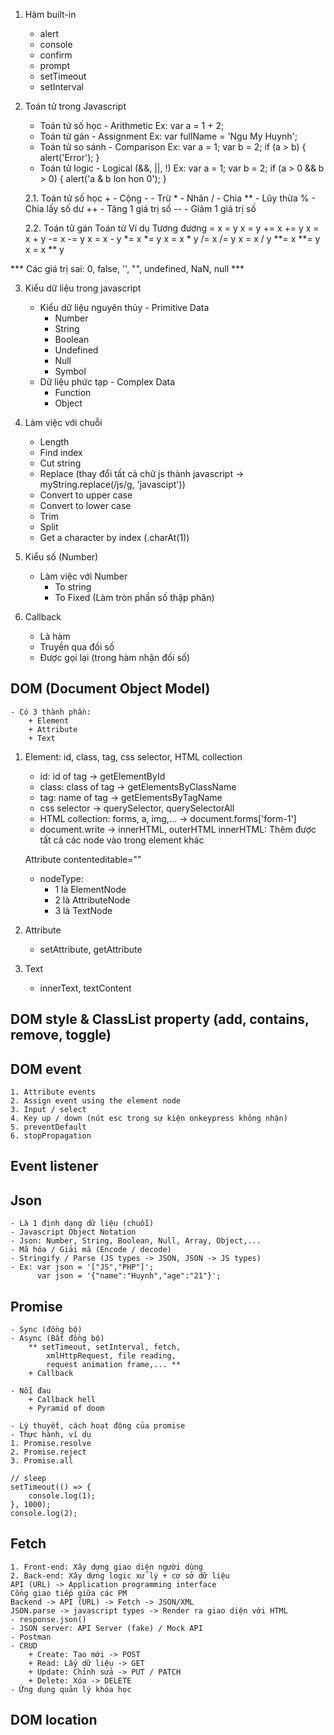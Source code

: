 1. Hàm built-in
    - alert
    - console
    - confirm
    - prompt
    - setTimeout
    - setInterval

2. Toán tử trong Javascript
    - Toán tử số học - Arithmetic
        Ex: var a = 1 + 2;
    - Toán tử gán - Assignment
        Ex: var fullName = 'Ngu My Huynh';
    - Toán tử so sánh - Comparison
        Ex: var a = 1;
            var b = 2;
            if (a > b) {
                alert('Error');
            }
    - Toán tử logic - Logical (&&, ||, !)
        Ex: var a = 1;
            var b = 2;
            if (a > 0 && b > 0) {
                alert('a & b lon hon 0');
            }

    2.1. Toán tử số học
        +     - Cộng
        -     - Trừ
        *     - Nhân
        /     - Chia
        **    - Lũy thừa
        %     - Chia lấy số dư
        ++    - Tăng 1 giá trị số
        --    - Giảm 1 giá trị số

    2.2. Toán tử gán
    Toán tử         Ví dụ               Tương đương
    =               x = y               x = y
    +=              x += y              x = x + y
    -=              x -= y              x = x - y
    *=              x *= y              x = x * y
    /=              x /= y              x = x / y
    **=             x **= y             x = x ** y

*** Các giá trị sai: 0, false, '', "", undefined, NaN, null ***

3. Kiểu dữ liệu trong javascript
    - Kiểu dữ liệu nguyên thủy - Primitive Data
        + Number
        + String
        + Boolean
        + Undefined
        + Null
        + Symbol
    - Dữ liệu phức tạp - Complex Data
        + Function
        + Object

4. Làm việc với chuỗi
    - Length
    - Find index
    - Cut string
    - Replace (thay đổi tất cả chữ js thành javascript -> myString.replace(/js/g, 'javascipt'))
    - Convert to upper case
    - Convert to lower case
    - Trim
    - Split
    - Get a character by index (.charAt(1))

5. Kiểu số (Number)
    - Làm việc với Number
        + To string
        + To Fixed (Làm tròn phần số thập phân)


6. Callback
    - Là hàm
    - Truyền qua đối số
    - Được gọi lại (trong hàm nhận đối số)


## DOM (Document Object Model)
    - Có 3 thành phần:
        + Element
        + Attribute
        + Text

1. Element: id, class, tag, css selector, HTML collection
    - id: id of tag             -> getElementById
    - class: class of tag       -> getElementsByClassName
    - tag: name of tag          -> getElementsByTagName
    - css selector              -> querySelector, querySelectorAll
    - HTML collection: forms, a, img,...      -> document.forms['form-1']
    - document.write
    -> innerHTML, outerHTML
    innerHTML: Thêm được tất cả các node vào trong element khác
    <!-- Có thể chỉnh sửa -->
    Attribute contenteditable=""
    - nodeType:
        + 1 là ElementNode
        + 2 là AttributeNode
        + 3 là TextNode

2. Attribute
    - setAttribute, getAttribute

3. Text
    - innerText, textContent

## DOM style & ClassList property (add, contains, remove, toggle)

## DOM event
    1. Attribute events
    2. Assign event using the element node
    3. Input / select
    4. Key up / down (nút esc trong sự kiện onkeypress không nhận)
    5. preventDefault
    6. stopPropagation
    
## Event listener
## Json
    - Là 1 định dạng dữ liệu (chuỗi)
    - Javascript Object Notation
    - Json: Number, String, Boolean, Null, Array, Object,...
    - Mã hóa / Giải mã (Encode / decode)
    - Stringify / Parse (JS types -> JSON, JSON -> JS types)
    - Ex: var json = '["JS","PHP"]';
          var json = '{"name":"Huynh","age":"21"}';

## Promise
    - Sync (đồng bộ)
    - Async (Bất đồng bộ)
        ** setTimeout, setInterval, fetch,
            xmlHttpRequest, file reading,
            request animation frame,... **
        + Callback
    
    - Nỗi đau
        + Callback hell
        + Pyramid of doom
        
    - Lý thuyết, cách hoạt động của promise
    - Thực hành, ví dụ
    1. Promise.resolve
    2. Promise.reject
    3. Promise.all

    // sleep
    setTimeout(() => {
        console.log(1);
    }, 1000);
    console.log(2);

## Fetch
    1. Front-end: Xây dựng giao diện người dùng
    2. Back-end: Xây dựng logic xử lý + cơ sở dữ liệu
    API (URL) -> Application programming interface
    Cổng giao tiếp giữa các PM
    Backend -> API (URL) -> Fetch -> JSON/XML
    JSON.parse -> javascript types -> Render ra giao diện với HTML
    - response.json()
    - JSON server: API Server (fake) / Mock API
    - Postman
    - CRUD
        + Create: Tạo mới -> POST
        + Read: Lấy dữ liệu -> GET
        + Update: Chỉnh sửa -> PUT / PATCH
        + Delete: Xóa -> DELETE
    - Ứng dụng quản lý khóa học

## DOM location
    